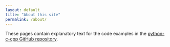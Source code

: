```yaml
---
layout: default
title: "About this site"
permalink: /about/
---
```


These pages contain explanatory text for the code examples
in the [python-c-cpp GitHub repository]({{site.github_url}}).
